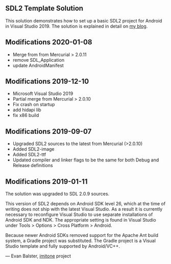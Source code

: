 SDL2 Template Solution
----------------------

This solution demonstrates how to set up a basic SDL2 project for Android in Visual Studio 2019. The solution is explained in detail on [my blog](http://trederia.blogspot.com/2017/03/building-sdl2-for-android-with-visual.html).

## Modifications 2020-01-08

- Merge from from Mercurial > 2.0.11
- remove SDL_Application
- update AndroidManifest

## Modifications 2019-12-10

- Microsoft Visual Studio 2019
- Partial merge from Mercurial > 2.0.10
- Fix crash on startup
- add hidapi lib
- fix x86 build

## Modifications 2019-09-07

- Upgraded SDL2 sources to the latest from Mercurial (>2.0.10)
- Added SDL2-image
- Added SDL2-ttf
- Updated compiler and linker flags to be the same for both Debug and Release definitions

## Modifications 2019-01-11

The solution was upgraded to SDL 2.0.9 sources.

This version of SDL2 depends on Android SDK level 26, which at the time of writing does not ship with the latest Visual Studio.  As a result it is currently necessary to reconfigure Visual Studio to use separate installations of Android SDK and NDK.  The appropriate setting is found in Visual Studio under Tools > Options > Cross Platform > Android.

Because newer Android SDKs removed support for the Apache Ant build system, a Gradle project was substituted.  The Gradle project is a Visual Studio template and fully supported by Android/VC++.

— Evan Balster, [imitone](https://imitone.com) project
